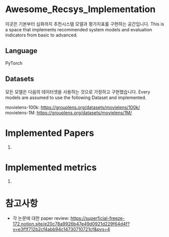 # Awesome_Recsys_Implementation
이곳은 기본부터 심화까지 추천시스템 모델과 평가지표를 구현하는 공간입니다.
This is a space that implements recommended system models and evaluation indicators from basic to advanced.

## Language
PyTorch

## Datasets
모든 모델은 다음의 데이터셋을 사용하는 것으로 가정하고 구현했습니다.
Every models are assumed to use the following Dataset and implemented.

movielens-100k: https://grouplens.org/datasets/movielens/100k/
movielens-1M: https://grouplens.org/datasets/movielens/1M/

# Implemented Papers
1. 



# Implemented metrics
1.


# 참고사항
- 각 논문에 대한 paper review: https://superficial-freeze-172.notion.site/e20c78a9926b47e49d0921d229f64d4f?v=e3f1f712b2cf4abb94c14730710721cf&pvs=4
